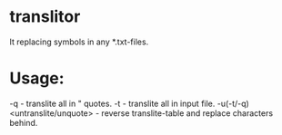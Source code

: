 # translitor
It replacing symbols in any *.txt-files.
# Usage:
-q <quote> - translite all in " quotes.
-t <translite> - translite all in input file.
-u(-t/-q) <untranslite/unquote> - reverse translite-table and replace characters behind.
